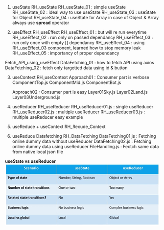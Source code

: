 1. useState
RH_useState
    RH_useState_01  : simple useState
    RH_useState_02  : ideal way to use useState
    RH_useState_03  : useState for Object
    RH_useState_04  : useState for Array
in case of Object & Array always use **spread** operator

2. useEffect
RH_useEffect
    RH_useEffect_01 : but will re run everytime
    RH_useEffect_02 : run only on passed dependancy
    RH_useEffect_03 : run only once with empty [] dependancy
    RH_useEffect_04 : using RH_useEffect_03 component, learned how to stop memory leak
    RH_useEffect_05 : importancy of proper dependancy

Fetch_API_using_useEffect
    DataFetching_01     : how to fetch API using axios
    DataFetching_02     : fetch only targetted data using id & button

3. useContext
RH_useContext
    Approach01  : Consumer part is verbose
        ComponentTop.js
        ComponentMid.js
        ComponentBot.js

    Approach02  : Consumer part is easy
        Layer01Sky.js
        Layer02Land.js
        Layer03Underground.js

4. useReducer
RH_useReducer
    RH_useReducer01.js  : single useReducer
    RH_useReducer02.js  : multiple useReducer
    RH_useReducer03.js  : multiple useReducer easy example

5. useReduce + useContext
RH_Recude_Context

6. useReduce Datafetching
RH_DataFetching
    DataFetching01.js   : Fetching online dummy data without useReducer
    DataFetching02.js   : Fetching online dummy data using useReducer
    FileHandling.js     : Fectch same data from native local json file

**useState vs useReducer**
![useState vs useReducer](./Images/useState%20vs%20useReducer.png)